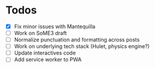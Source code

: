 # Todos

- [x] Fix minor issues with Mantequilla
- [ ] Work on SoME3 draft
- [ ] Normalize punctuation and formatting across posts
- [ ] Work on underlying tech stack (Hulet, physics engine?)
- [ ] Update interactives code
- [ ] Add service worker to PWA
